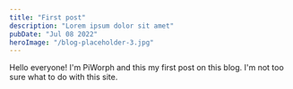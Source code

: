 ```yaml
---
title: "First post"
description: "Lorem ipsum dolor sit amet"
pubDate: "Jul 08 2022"
heroImage: "/blog-placeholder-3.jpg"
---
```


Hello everyone! I'm PiWorph and this my first post on this blog. I'm not too sure what to do with this site.

